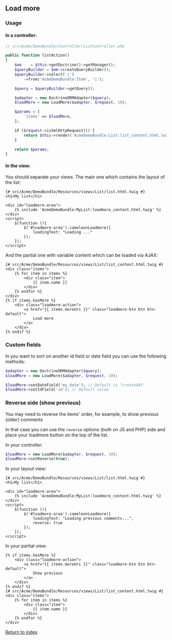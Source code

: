 
## Load more

### Usage

#### In a controller:

```php
// src/Acme/DemoBundle/Controller/ListController.php

public function listAction()
{
	$em    = $this->getDoctrine()->getManager();
	$queryBuilder = $em->createQueryBuilder();
	$queryBuilder->select('i')
		->from('AcmeDemoBundle:Item', 'i');

	$query = $queryBuilder->getQuery();

	$adapter = new DoctrineORMAdapter($query);
	$loadMore = new LoadMore($adapter, $request, 10);

	$params = [
		'items' => $loadMore,
	];

	if ($request->isXmlHttpRequest()) {
		return $this->render('AcmeDemoBundle:List:list_content.html.twig', $params);
	}

	return $params;
}
```

#### In the view:

You should separate your views.
The main one which contains the layout of the list:

```django
{# src/Acme/DemoBundle/Resources/views/List/list.html.twig #}
<h1>My list</h1>

<div id="loadmore-area">
	{% include 'AcmeDemoBundle:MyList:loadmore_content.html.twig' %}
</div>
<script>
	$(function (){
		$('#loadmore-area').cameleonLoadmore({
			loadingText: "Loading ..."
		});
	});
</script>
```

And the partial one with variable content which can be loaded via AJAX:

```django
{# src/Acme/DemoBundle/Resources/views/List/list_content.html.twig #}
<div class="items">
	{% for item in items %}
		<div class="item">
			{{ item.name }}
		</div>
	{% endfor %}
</div>
{% if items.hasMore %}
	<div class="loadmore-action">
		<a href="{{ items.moreUri }}" class="loadmore-btn btn btn-default">
			Load more
		</a>
	</div>
{% endif %}
```

### Custom fields

In you want to sort on another id field or date field you can use the following methods:

```php
$adapter = new DoctrineORMAdapter($query);
$loadMore = new LoadMore($adapter, $request, 10);

$loadMore->setDateField('my_date'); // Default is "createdAt"
$loadMore->setIdField('id'); // Default value
```

### Reverse side (show previous)

You may need to reverse the items' order, for example, to show previous (older) comments

In that case you can use the `reverse` options (both on JS and PHP) side and place your loadmore button on the top of the list.

In your controller:

```php
$loadMore = new LoadMore($adapter, $request, 10);
$loadMore->setReverse(true);
```

In your layout view:

```django
{# src/Acme/DemoBundle/Resources/views/List/list.html.twig #}
<h1>My list</h1>

<div id="loadmore-area">
	{% include 'AcmeDemoBundle:MyList:loadmore_content.html.twig' %}
</div>
<script>
	$(function (){
		$('#loadmore-area').cameleonLoadmore({
			loadingText: "Loading previous comments...",
			reverse: true
		});
	});
</script>
```

In your partial view:

```django
{% if items.hasMore %}
	<div class="loadmore-action">
		<a href="{{ items.moreUri }}" class="loadmore-btn btn btn-default">
			Show previous
		</a>
	</div>
{% endif %}
{# src/Acme/DemoBundle/Resources/views/List/list_content.html.twig #}
<div class="items">
	{% for item in items %}
		<div class="item">
			{{ item.name }}
		</div>
	{% endfor %}
</div>
```

[Return to index](index.md)